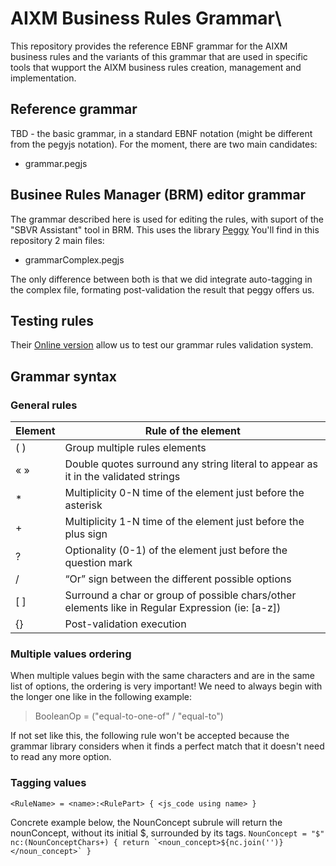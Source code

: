 # AIXM Business Rules Grammar\
This repository provides the reference EBNF grammar for the AIXM business rules and the variants of this grammar that are used in specific tools that wupport the AIXM business rules creation, management and implementation.

## Reference grammar
TBD - the basic grammar, in a standard EBNF notation (might be different from the pegyjs notation). For the moment, there are two main candidates:
- grammar.pegjs
## Businee Rules Manager (BRM) editor grammar
The grammar described here is used for editing the rules, with suport of the "SBVR Assistant" tool in BRM. This uses the library [Peggy](https://peggyjs.org/)
You'll find in this repository 2 main files:
- grammarComplex.pegjs

The only difference between both is that we did integrate auto-tagging in the complex file, formating post-validation the result that peggy offers us.  

## Testing rules
Their [Online version](https://peggyjs.org/online.html) allow us to test our grammar rules validation system.

## Grammar syntax
### General rules 
|     Element    |     Rule of the   element                                                                                 |
|----------------|-----------------------------------------------------------------------------------------------------------|
|     ( )        |     Group multiple rules elements                                                                         |
|     « »        |     Double quotes surround any string literal to appear   as it in the validated strings                  |
|     *          |     Multiplicity 0-N time of the element just before the asterisk                                         |
|     +          |     Multiplicity 1-N time of the element just before the   plus sign                                      |
|     ?          |     Optionality (0-1) of the element just before the question mark                                        |
|     /          |     “Or” sign between the different possible options                                                      |
|     [ ]        |     Surround a char or group of possible chars/other elements like in   Regular Expression (ie: [a-z])    |
|     {}         |     Post-validation execution                                                                             |

### Multiple values ordering
When multiple values begin with the same characters and are in the same list of options, the ordering is very important! We need to always begin with the longer one like in the following example:
> BooleanOp = ("equal-to-one-of" / "equal-to")

If not set like this, the following rule won't be accepted because the grammar library considers when it finds a perfect match that it doesn't need to read any more option.

### Tagging values
```<RuleName> = <name>:<RulePart> { <js_code using name> }```

Concrete example below, the NounConcept subrule will return the nounConcept, without its initial \$, surrounded by its tags. 
```NounConcept = "$" nc:(NounConceptChars+) { return `<noun_concept>${nc.join('')}</noun_concept>` }```

